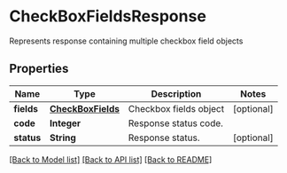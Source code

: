 ﻿
# CheckBoxFieldsResponse
Represents response containing multiple checkbox field objects

## Properties
Name | Type | Description | Notes
------------ | ------------- | ------------- | -------------
**fields** | [**CheckBoxFields**](CheckBoxFields.md) | Checkbox fields object | [optional]
**code** | **Integer** | Response status code. | 
**status** | **String** | Response status. | [optional]


[[Back to Model list]](../README.md#documentation-for-models) [[Back to API list]](../README.md#documentation-for-api-endpoints) [[Back to README]](../README.md)


